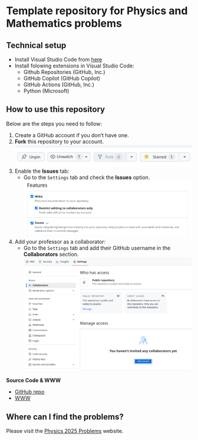 # Template repository for Physics and Mathematics problems

## Technical setup

* Install Visual Studio Code from [here](https://code.visualstudio.com/)
* Install folowing extensions in Visual Studio Code:
    * Github Repositories (GitHub, Inc.)
    * GitHub Copilot (GitHub Copilot)
    * GitHub Actions (GitHub, Inc.)
    * Python (Microsoft)


## How to use this repository

Below are the steps you need to follow:

1. Create a GitHub account if you don’t have one.
2. **Fork** this repository to your account.  
   ![Fork Repository](_pics/fork.png)
3. Enable the **Issues** tab:
    - Go to the `Settings` tab and check the **Issues** option.  
      ![Enable Issues](_pics/issues.png)
4. Add your professor as a collaborator:
    - Go to the `Settings` tab and add their GitHub username in the **Collaborators** section.  
      ![Add Collaborator](_pics/collaborators.png)

**Source Code & WWW**

- [GitHub repo](https://github.com/dchorazkiewicz/solutions_repo)
- [WWW](https://dchorazkiewicz.github.io/solutions_repo/)

## Where can I find the problems?

Please visit the [Physics 2025 Problems](https://dchorazkiewicz.github.io/Physics-2024-25-Summer/Exercises_for_Students/exercises_dch/) website.